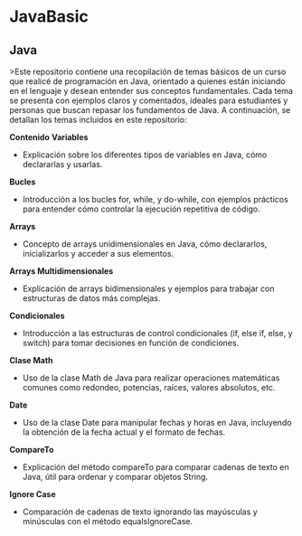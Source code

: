 # JavaBasic
## Java
<p>>Este repositorio contiene una recopilación de temas básicos de un curso que realicé de programación en Java, orientado a quienes están iniciando en el lenguaje y desean entender sus conceptos fundamentales. Cada tema se presenta con ejemplos claros y comentados, ideales para estudiantes y personas que buscan repasar los fundamentos de Java. A continuación, se detallan los temas incluidos en este repositorio:</p>

**Contenido**
**Variables**
- Explicación sobre los diferentes tipos de variables en Java, cómo declararlas y usarlas.

**Bucles**
- Introducción a los bucles for, while, y do-while, con ejemplos prácticos para entender cómo controlar la ejecución repetitiva de código.

**Arrays**
- Concepto de arrays unidimensionales en Java, cómo declararlos, inicializarlos y acceder a sus elementos.

**Arrays Multidimensionales**
- Explicación de arrays bidimensionales y ejemplos para trabajar con estructuras de datos más complejas.

**Condicionales**
- Introducción a las estructuras de control condicionales (if, else if, else, y switch) para tomar decisiones en función de condiciones.

**Clase Math**
- Uso de la clase Math de Java para realizar operaciones matemáticas comunes como redondeo, potencias, raíces, valores absolutos, etc.

**Date**
- Uso de la clase Date para manipular fechas y horas en Java, incluyendo la obtención de la fecha actual y el formato de fechas.

**CompareTo**
- Explicación del método compareTo para comparar cadenas de texto en Java, útil para ordenar y comparar objetos String.

**Ignore Case**
- Comparación de cadenas de texto ignorando las mayúsculas y minúsculas con el método equalsIgnoreCase.
